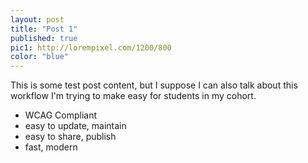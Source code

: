 ```yaml
---
layout: post
title: "Post 1"
published: true
pic1: http://lorempixel.com/1200/800
color: "blue"
---
```



This is some test post content, but I suppose I can also talk about this workflow I'm trying to make easy for students in my cohort.

* WCAG Compliant
* easy to update, maintain
* easy to share, publish
* fast, modern
